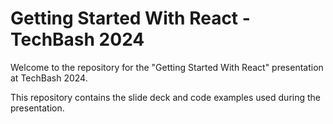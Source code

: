 # Getting Started With React - TechBash 2024

Welcome to the repository for the "Getting Started With React" presentation at TechBash 2024. 

This repository contains the slide deck and code examples used during the presentation.
